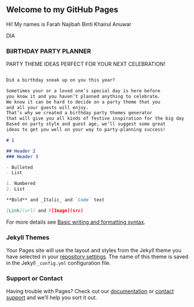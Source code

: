## Welcome to my GitHub Pages

Hi! My names is Farah Najibah Binti Khairul Anuwar

DIA 

### BiIRTHDAY PARTY PLANNER

PARTY THEME IDEAS PERFECT FOR YOUR NEXT CELEBRATION!
```markdown

Did a birthday sneak up on you this year?

Sometimes your or a loved one’s special day is here before  
you know it and you haven’t planned anything to celebrate.
We know it can be hard to decide on a party theme that you 
and all your guests will enjoy.
That’s why we created a birthday party themes generator 
that will give you all kinds of festive inspiration for the big day
Based on party style and guest age, we’ll suggest some great 
ideas to get you well on your way to party-planning success!

# 1

## Header 2
### Header 3

- Bulleted
- List

1. Numbered
2. List

**Bold** and _Italic_ and `Code` text

[Link](url) and ![Image](src)
```

For more details see [Basic writing and formatting syntax](https://docs.github.com/en/github/writing-on-github/getting-started-with-writing-and-formatting-on-github/basic-writing-and-formatting-syntax).

### Jekyll Themes

Your Pages site will use the layout and styles from the Jekyll theme you have selected in your [repository settings](https://github.com/Birthdaypartyy/Myself/settings/pages). The name of this theme is saved in the Jekyll `_config.yml` configuration file.

### Support or Contact

Having trouble with Pages? Check out our [documentation](https://docs.github.com/categories/github-pages-basics/) or [contact support](https://support.github.com/contact) and we’ll help you sort it out.
